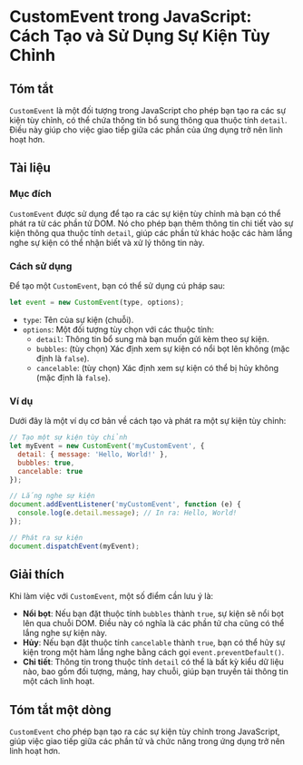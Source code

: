 <!--
Meta Description: # CustomEvent trong JavaScript: Cách Tạo và Sử Dụng Sự Kiện Tùy Chỉnh ## Tóm tắt `CustomEvent` là một đối tượng trong JavaScript cho phép bạn tạo ra c...
Meta Keywords: kiện, một, bạn, các, tùy
-->

# CustomEvent trong JavaScript: Cách Tạo và Sử Dụng Sự Kiện Tùy Chỉnh

## Tóm tắt
`CustomEvent` là một đối tượng trong JavaScript cho phép bạn tạo ra các sự kiện tùy chỉnh, có thể chứa thông tin bổ sung thông qua thuộc tính `detail`. Điều này giúp cho việc giao tiếp giữa các phần của ứng dụng trở nên linh hoạt hơn.

## Tài liệu
### Mục đích
`CustomEvent` được sử dụng để tạo ra các sự kiện tùy chỉnh mà bạn có thể phát ra từ các phần tử DOM. Nó cho phép bạn thêm thông tin chi tiết vào sự kiện thông qua thuộc tính `detail`, giúp các phần tử khác hoặc các hàm lắng nghe sự kiện có thể nhận biết và xử lý thông tin này.

### Cách sử dụng
Để tạo một `CustomEvent`, bạn có thể sử dụng cú pháp sau:

```javascript
let event = new CustomEvent(type, options);
```

- `type`: Tên của sự kiện (chuỗi).
- `options`: Một đối tượng tùy chọn với các thuộc tính:
  - `detail`: Thông tin bổ sung mà bạn muốn gửi kèm theo sự kiện.
  - `bubbles`: (tùy chọn) Xác định xem sự kiện có nổi bọt lên không (mặc định là `false`).
  - `cancelable`: (tùy chọn) Xác định xem sự kiện có thể bị hủy không (mặc định là `false`).

### Ví dụ
Dưới đây là một ví dụ cơ bản về cách tạo và phát ra một sự kiện tùy chỉnh:

```javascript
// Tạo một sự kiện tùy chỉnh
let myEvent = new CustomEvent('myCustomEvent', {
  detail: { message: 'Hello, World!' },
  bubbles: true,
  cancelable: true
});

// Lắng nghe sự kiện
document.addEventListener('myCustomEvent', function (e) {
  console.log(e.detail.message); // In ra: Hello, World!
});

// Phát ra sự kiện
document.dispatchEvent(myEvent);
```

## Giải thích
Khi làm việc với `CustomEvent`, một số điểm cần lưu ý là:

- **Nổi bọt**: Nếu bạn đặt thuộc tính `bubbles` thành `true`, sự kiện sẽ nổi bọt lên qua chuỗi DOM. Điều này có nghĩa là các phần tử cha cũng có thể lắng nghe sự kiện này.
- **Hủy**: Nếu bạn đặt thuộc tính `cancelable` thành `true`, bạn có thể hủy sự kiện trong một hàm lắng nghe bằng cách gọi `event.preventDefault()`.
- **Chi tiết**: Thông tin trong thuộc tính `detail` có thể là bất kỳ kiểu dữ liệu nào, bao gồm đối tượng, mảng, hay chuỗi, giúp bạn truyền tải thông tin một cách linh hoạt.

## Tóm tắt một dòng
`CustomEvent` cho phép bạn tạo ra các sự kiện tùy chỉnh trong JavaScript, giúp việc giao tiếp giữa các phần tử và chức năng trong ứng dụng trở nên linh hoạt hơn.